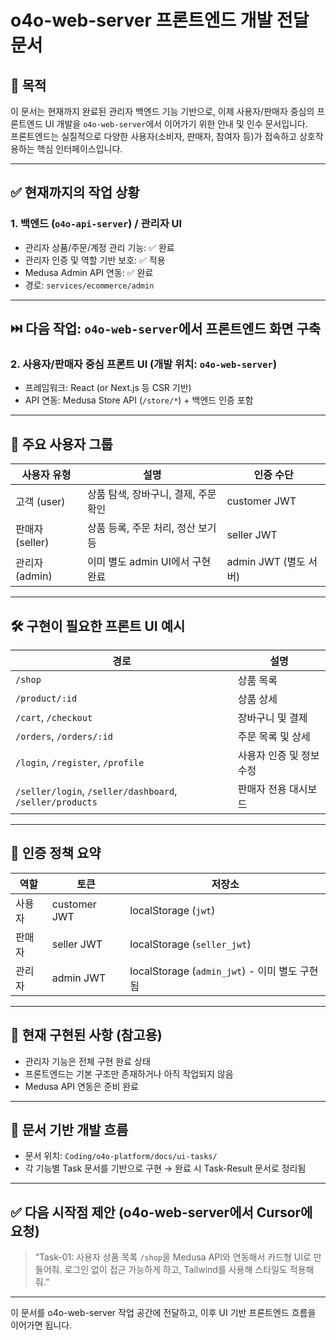# o4o-web-server 프론트엔드 개발 전달 문서

## 🎯 목적
이 문서는 현재까지 완료된 관리자 백엔드 기능 기반으로, 이제 사용자/판매자 중심의 프론트엔드 UI 개발을 `o4o-web-server`에서 이어가기 위한 안내 및 인수 문서입니다.  
프론트엔드는 실질적으로 다양한 사용자(소비자, 판매자, 참여자 등)가 접속하고 상호작용하는 핵심 인터페이스입니다.

---

## ✅ 현재까지의 작업 상황

### 1. 백엔드 (`o4o-api-server`) / 관리자 UI
- 관리자 상품/주문/계정 관리 기능: ✅ 완료
- 관리자 인증 및 역할 기반 보호: ✅ 적용
- Medusa Admin API 연동: ✅ 완료
- 경로: `services/ecommerce/admin`

---

## ⏭️ 다음 작업: `o4o-web-server`에서 프론트엔드 화면 구축

### 2. 사용자/판매자 중심 프론트 UI (개발 위치: `o4o-web-server`)
- 프레임워크: React (or Next.js 등 CSR 기반)
- API 연동: Medusa Store API (`/store/*`) + 백엔드 인증 포함

---

## 👥 주요 사용자 그룹

| 사용자 유형 | 설명 | 인증 수단 |
|-------------|------|------------|
| 고객 (user) | 상품 탐색, 장바구니, 결제, 주문 확인 | customer JWT |
| 판매자 (seller) | 상품 등록, 주문 처리, 정산 보기 등 | seller JWT |
| 관리자 (admin) | 이미 별도 admin UI에서 구현 완료 | admin JWT (별도 서버)

---

## 🛠️ 구현이 필요한 프론트 UI 예시

| 경로 | 설명 |
|------|------|
| `/shop` | 상품 목록 |
| `/product/:id` | 상품 상세 |
| `/cart`, `/checkout` | 장바구니 및 결제 |
| `/orders`, `/orders/:id` | 주문 목록 및 상세 |
| `/login`, `/register`, `/profile` | 사용자 인증 및 정보 수정 |
| `/seller/login`, `/seller/dashboard`, `/seller/products` | 판매자 전용 대시보드 |

---

## 🔐 인증 정책 요약

| 역할 | 토큰 | 저장소 |
|------|------|--------|
| 사용자 | customer JWT | localStorage (`jwt`) |
| 판매자 | seller JWT | localStorage (`seller_jwt`) |
| 관리자 | admin JWT | localStorage (`admin_jwt`) - 이미 별도 구현됨

---

## 📌 현재 구현된 사항 (참고용)

- 관리자 기능은 전체 구현 완료 상태
- 프론트엔드는 기본 구조만 존재하거나 아직 작업되지 않음
- Medusa API 연동은 준비 완료

---

## 📎 문서 기반 개발 흐름
- 문서 위치: `Coding/o4o-platform/docs/ui-tasks/`
- 각 기능별 Task 문서를 기반으로 구현 → 완료 시 Task-Result 문서로 정리됨

---

## ✅ 다음 시작점 제안 (o4o-web-server에서 Cursor에 요청)

> “Task-01: 사용자 상품 목록 `/shop`을 Medusa API와 연동해서 카드형 UI로 만들어줘. 로그인 없이 접근 가능하게 하고, Tailwind를 사용해 스타일도 적용해줘.”

---

이 문서를 o4o-web-server 작업 공간에 전달하고, 이후 UI 기반 프론트엔드 흐름을 이어가면 됩니다.
